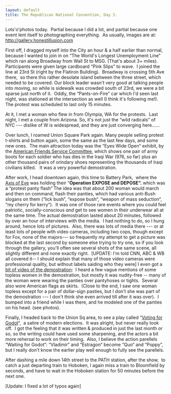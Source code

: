 ```yaml
---
layout: default
title: The Republican National Convention, Day 3.
---
```

<P>Lots'o'photos today.  Partial because I did a lot, and partial because one event lent itself to photographing everything.  As usually, images are at: <A href="http://gallery.honestillusion.com">http://gallery.honestillusion.com</A></P>
<P>First off, I dragged myself into the City an hour & a half earlier than normal, because I wanted to join in on &#8220;The World's Longest Unemployment Line" which ran along Broadway from Wall St to MSG. (That's about 3+ miles).  Participants were given large cardboard &#8220;Pink Slips&#8221; to wave.  I joined the line at 23rd St (right by the Flatiron Building).  Broadway is crossing 5th Ave there,  so there this rather desolate island between the three street, which needed to be covered. Our block leader wasn't very good at talking people into moving, so while is sidewalk was crowded south of 23rd, we were a bit sparse just north of it.  Oddly, the &#8220;Pants-on-Fire&#8221; car which I'd seen last night, was stationed at the intersection as well (I think it's following me!).  The protest was scheduled to last only 15 minutes.  </P>
<P>At it, I met a woman who flew in from Olympia, WA for the protests.  Last night, I met a couple from Arizona. So, it's not just the &#8220;wild radicals&#8221; of NYC --- dislike of W is widespread, and they are just converging here......</P>
<P>Over lunch, I roamed Union Square Park again. Many people selling protest t-shirts and button again, some the same as the last few days, and some new ones.  The main attraction today was the &#8220;Eyes Wide Open&#8220; exhibit, by the <A href="http://www.afsc.org">American Friends Service Committee</A>, which shows one pair of army boots for each soldier who has dies in the Iraqi War (976, so far) plus an other thousand pairs of orindary shoes representing the thousands of Iraqi civilians killed.   It was a very powerful demostration.</P>
<P>After work, I head downtown again, this time to Battery Park,  where the <A href="http://www.axisofeve.org">Axis of Eve</A> was holding their &#8220;<STRONG>Operation EXPOSE and DEPOSE&#8220;. </STRONG>which was a &#8220;protest panty flash&#8220;<STRONG> </STRONG>The idea was that about 200 woman would march and then on command, flash their panties, which had various anti-Bush slogans on them (&#8220;lick bush&#8220;, &#8220;expose bush&#8220;, &#8220;weapon of mass seduction&#8220;, &#8220;my cherry for kerry&#8220;).  It was one of those rare events where you could feel patriotic, socially-conscious <EM>and </EM>get to see women in their underwear all at the same time. The actual demostration lasted about 20 minutes, followed by over an hour of interviews with the media.  I had nothing to do, so I hung around, hence lots of pictures.  Also, there was lots of media there --- or at least lots of people with video cameras, including two cops, though except for Fox, none of the majors--- so frequently my attempt to get a picture was blocked at the last second by someone else trying to try one, so if you look through the gallery, you'll often see several shots of the same scene, all slightly different and none exactly right.  [UPDATE: I'm told CNN, ABC & WB all covered it-- I should explain that many of those video cameras were professional quality, but without labels saiding who they were] I even got a <A href="http://www.honestillusion.com/Images/AxisOfEve.mpeg">bit of video of the demostration</A>:  I heard a few vague mentions of some topless women in the demostration, but mostly it was nudity-free -- many of the woman were wearing the panties over pantyhoses or tights.  Several also wore American flags as skirts.  (Close to the end, I saw one woman topless except for a pair of dollar-sign pasties, but I don't she was part of the demostration --- I don't think she even arrived till after it was over).  I bumped into a friend while I was there, and he modeled one of the panties on his head. (see photos).</P>
<P>Finally, I headed back to the Union Sq area, to see a play called &#8220;<A href="http://www.votingforgodot.com">Voting for Godot</A>&#8220;,  a satire of modern elections.  It was alright, but never really took off.  I got the feeling that it was written & produced in just the last month or so, so the writing could have used some sharpening, and the actors a bit more rehersal to work on their timing.  Also, I believe the action parellels &#8220;Waiting for Godot&#8220;: &#8220;<SPAN class=chap_body_bold>Vladimir&#8220; and &#8220;<SPAN class=chap_body_bold>Estragon&#8220; become &#8220;Quo&#8220; and &#8220;Poppy&#8220;, but I really don't know the earlier play well enough to fully see the parellels.</SPAN></SPAN></P>
<P>After dashing a mile down 14th street to the PATH station, after the show,  to catch a just departing train to Hoboken, I again miss a train to Bloomfield by seconds, and have to wait in the Hoboken station for 50 minutes before the next one.</P>
<P>[Update: I fixed a lot of typos again]</P>